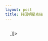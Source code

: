```yaml
---
layout: post
title: 韩国明星素描
---
```


<p><img src="http://www.hanfengblog.com.cn/hy/images/stars.jpg" alt="" /></p><a href="http://www.hanfengblog.com.cn/hy/images/stars.jpg" title=""><img src="http://www.hanfengblog.com.cn/hy/pivot/pics/icon_file.gif" width="16" height="16" alt="" /> </a> ]]&gt;</p>

